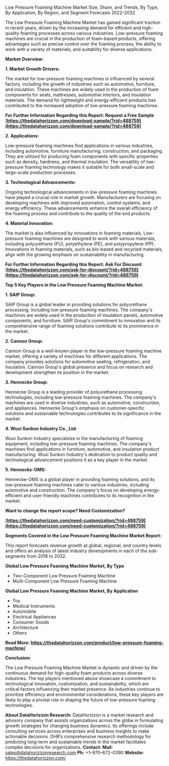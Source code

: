 ﻿Low Pressure Foaming Machine Market Size, Share, and Trends, By Type, By Application, By Region, and Segment Forecasts 2022-2032

The Low Pressure Foaming Machine Market has gained significant traction in recent years, driven by the increasing demand for efficient and high-quality foaming processes across various industries. Low-pressure foaming machines are crucial in the production of foam-based products, offering advantages such as precise control over the foaming process, the ability to work with a variety of materials, and suitability for diverse applications.

**Market Overview:**

**1. Market Growth Drivers:**

The market for low-pressure foaming machines is influenced by several factors, including the growth of industries such as automotive, furniture, and insulation. These machines are widely used in the production of foam components for seats, mattresses, automotive interiors, and insulation materials. The demand for lightweight and energy-efficient products has contributed to the increased adoption of low-pressure foaming machines.

**For Further Information Regarding this Report: Request a Free Sample** [**https://thedatahorizzon.com/download-sample/?rid=488759](https://thedatahorizzon.com/download-sample/?rid=488759)** 

**2. Applications:**

Low-pressure foaming machines find applications in various industries, including automotive, furniture manufacturing, construction, and packaging. They are utilized for producing foam components with specific properties such as density, hardness, and thermal insulation. The versatility of low-pressure foaming technology makes it suitable for both small-scale and large-scale production processes.

**3. Technological Advancements:**

Ongoing technological advancements in low-pressure foaming machines have played a crucial role in market growth. Manufacturers are focusing on developing machines with improved automation, control systems, and energy efficiency. These advancements enhance the overall efficiency of the foaming process and contribute to the quality of the end products.

**4. Material Innovation:**

The market is also influenced by innovations in foaming materials. Low-pressure foaming machines are designed to work with various materials, including polyurethane (PU), polyethylene (PE), and polypropylene (PP). Innovations in foaming materials, such as bio-based and recycled materials, align with the growing emphasis on sustainability in manufacturing.

**For Further Information Regarding this Report: Ask For Discount** [**https://thedatahorizzon.com/ask-for-discount/?rid=488759](https://thedatahorizzon.com/ask-for-discount/?rid=488759)** 

**Top 5 Key Players in the Low Pressure Foaming Machine Market:**

**1. SAIP Group:**

SAIP Group is a global leader in providing solutions for polyurethane processing, including low-pressure foaming machines. The company's machines are widely used in the production of insulation panels, automotive components, and furniture. SAIP Group's commitment to innovation and its comprehensive range of foaming solutions contribute to its prominence in the market.

**2. Cannon Group:**

Cannon Group is a well-known player in the low-pressure foaming machine market, offering a variety of machines for different applications. The company provides solutions for automotive seating, refrigeration, and insulation. Cannon Group's global presence and focus on research and development strengthen its position in the market.

**3. Hennecke Group:**

Hennecke Group is a leading provider of polyurethane processing technologies, including low-pressure foaming machines. The company's machines are used in diverse industries, such as automotive, construction, and appliances. Hennecke Group's emphasis on customer-specific solutions and sustainable technologies contributes to its significance in the market.

**4. Wuxi Sunkon Industry Co., Ltd:**

Wuxi Sunkon Industry specializes in the manufacturing of foaming equipment, including low-pressure foaming machines. The company's machines find applications in furniture, automotive, and insulation product manufacturing. Wuxi Sunkon Industry's dedication to product quality and technological advancement positions it as a key player in the market.

**5. Hennecke-OMS:**

Hennecke-OMS is a global player in providing foaming solutions, and its low-pressure foaming machines cater to various industries, including automotive and construction. The company's focus on developing energy-efficient and user-friendly machines contributes to its recognition in the market.

**Want to change the report scope? Need Customization?**

[**https://thedatahorizzon.com/need-customization/?rid=488759](https://thedatahorizzon.com/need-customization/?rid=488759)** 

**Segments Covered in the Low Pressure Foaming Machine Market Report:**

This report forecasts revenue growth at global, regional, and country levels and offers an analysis of latest industry developments in each of the sub-segments from 2018 to 2032.

**Global Low Pressure Foaming Machine Market, By Type**

- Two-Component Low Pressure Foaming Machine
- Multi-Component Low Pressure Foaming Machine

**Global Low Pressure Foaming Machine Market, By Application**

- Toy
- Medical Instruments
- Automobile
- Electrical Appliances
- Consumer Goods
- Architecture
- Others

**Read More: <https://thedatahorizzon.com/product/low-pressure-foaming-machine/>** 

**Conclusion:**

The Low Pressure Foaming Machine Market is dynamic and driven by the continuous demand for high-quality foam products across diverse industries. The top players mentioned above showcase a commitment to technological innovation, customization, and sustainability, which are critical factors influencing their market presence. As industries continue to prioritize efficiency and environmental considerations, these key players are likely to play a pivotal role in shaping the future of low-pressure foaming technologies.

**About DataHorizzon Research:**DataHorizzon is a market research and advisory company that assists organizations across the globe in formulating growth strategies for changing business dynamics. Its offerings include consulting services across enterprises and business insights to make actionable decisions. DHR’s comprehensive research methodology for predicting long-term and sustainable trends in the market facilitates complex decisions for organizations.**Contact:Mail:** <sales@datahorizzonresearch.com> **Ph:** +1–970–672–0390**Website:** <https://thedatahorizzon.com/> 

